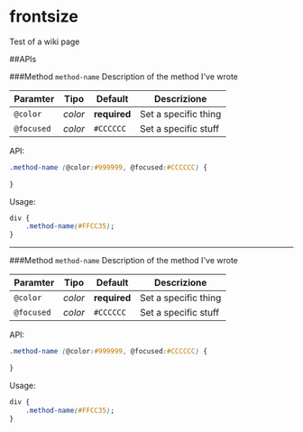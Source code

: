 frontsize
=========

Test of a wiki page




##APIs

###Method `method-name`
Description of the method I've wrote


Paramter | Tipo | Default | Descrizione
--- | --- | --- | ---
`@color` | *color* | **required** | Set a specific thing
`@focused` | *color* | `#CCCCCC` | Set a specific stuff

API:

```css
.method-name (@color:#999999, @focused:#CCCCCC) {
	
}
```

Usage:

```css
div {
	.method-name(#FFCC35);
}
```

***



###Method `method-name`
Description of the method I've wrote


Paramter | Tipo | Default | Descrizione
--- | --- | --- | ---
`@color` | *color* | **required** | Set a specific thing
`@focused` | *color* | `#CCCCCC` | Set a specific stuff

API:

```css
.method-name (@color:#999999, @focused:#CCCCCC) {
	
}

```

Usage:

```css
div {
	.method-name(#FFCC35);
}
```

